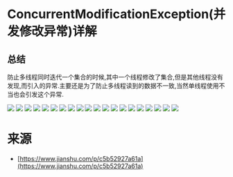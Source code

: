 # ConcurrentModificationException(并发修改异常)详解

## 总结

防止多线程同时迭代一个集合的时候,其中一个线程修改了集合,但是其他线程没有发现,而引入的异常.主要还是为了防止多线程读到的数据不一致,当然单线程使用不当也会引发这个异常.

![](pics/ConcurrentModificationException详解01.png)
![](pics/ConcurrentModificationException详解02.png)
![](pics/ConcurrentModificationException详解03.jpg)
![](pics/ConcurrentModificationException详解04.png)
![](pics/ConcurrentModificationException详解05.png)
![](pics/ConcurrentModificationException详解06.png)
![](pics/ConcurrentModificationException详解07.png)
![](pics/ConcurrentModificationException详解08.png)
![](pics/ConcurrentModificationException详解09.png)
![](pics/ConcurrentModificationException详解10.png)
![](pics/ConcurrentModificationException详解11.png)
![](pics/ConcurrentModificationException详解12.png)
![](pics/ConcurrentModificationException详解13.png)
![](pics/ConcurrentModificationException详解14.png)
![](pics/ConcurrentModificationException详解15.png)
![](pics/ConcurrentModificationException详解16.png)
![](pics/ConcurrentModificationException详解17.png)
![](pics/ConcurrentModificationException详解18.png)
![](pics/ConcurrentModificationException详解19.png)
![](pics/ConcurrentModificationException详解20.png)

# 来源

- [https://www.jianshu.com/p/c5b52927a61a](https://www.jianshu.com/p/c5b52927a61a)